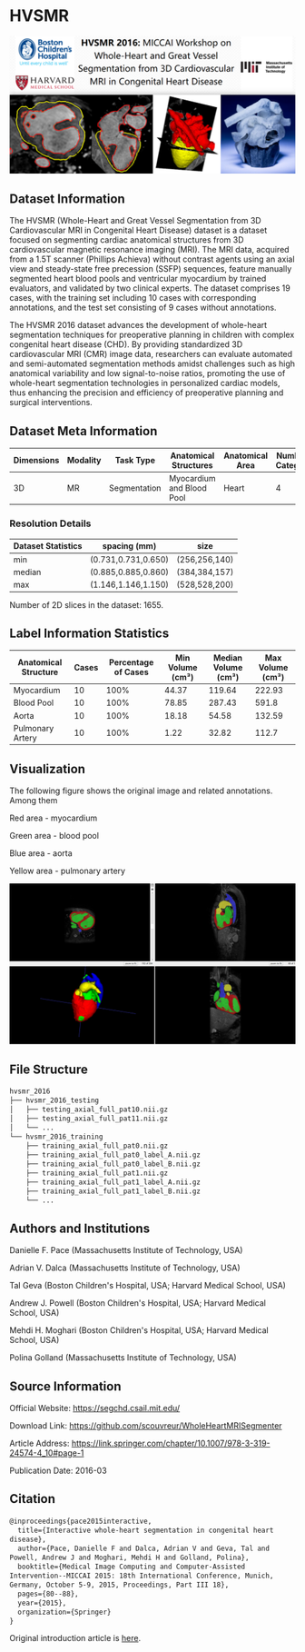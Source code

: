 # HVSMR

<div align="center">
    <a href="https://github.com/openmedlab/"><img width="700px" height="auto" src="appendix/HVSMR_0.png"></a>
</div>
<p style="text-align:center;font-size:10px;"><em></em></p>

## Dataset Information

The HVSMR (Whole-Heart and Great Vessel Segmentation from 3D Cardiovascular MRI in Congenital Heart Disease) dataset is a dataset focused on segmenting cardiac anatomical structures from 3D cardiovascular magnetic resonance imaging (MRI). The MRI data, acquired from a 1.5T scanner (Phillips Achieva) without contrast agents using an axial view and steady-state free precession (SSFP) sequences, feature manually segmented heart blood pools and ventricular myocardium by trained evaluators, and validated by two clinical experts. The dataset comprises 19 cases, with the training set including 10 cases with corresponding annotations, and the test set consisting of 9 cases without annotations.

The HVSMR 2016 dataset advances the development of whole-heart segmentation techniques for preoperative planning in children with complex congenital heart disease (CHD). By providing standardized 3D cardiovascular MRI (CMR) image data, researchers can evaluate automated and semi-automated segmentation methods amidst challenges such as high anatomical variability and low signal-to-noise ratios, promoting the use of whole-heart segmentation technologies in personalized cardiac models, thus enhancing the precision and efficiency of preoperative planning and surgical interventions.

## Dataset Meta Information

| Dimensions | Modality | Task Type    | Anatomical Structures       | Anatomical Area | Number of Categories | Data Volume | File Format |
|------------|----------|--------------|-----------------------------|-----------------|----------------------|-------------|-------------|
| 3D         | MR       | Segmentation | Myocardium and Blood Pool   | Heart           | 4                    | 19          | .nii.gz     |


### Resolution Details

| Dataset Statistics | spacing (mm)         | size           |
|--------------------|----------------------|----------------|
| min                | (0.731,0.731,0.650)  | (256,256,140)  |
| median             | (0.885,0.885,0.860)  | (384,384,157)  |
| max                | (1.146,1.146,1.150)  | (528,528,200)  |

Number of 2D slices in the dataset: 1655.

## Label Information Statistics

| Anatomical Structure  | Cases | Percentage of Cases | Min Volume (cm³) | Median Volume (cm³) | Max Volume (cm³) |
|-----------------------|-------|---------------------|------------------|---------------------|------------------|
| Myocardium            | 10    | 100%                | 44.37            | 119.64              | 222.93           |
| Blood Pool            | 10    | 100%                | 78.85            | 287.43              | 591.8            |
| Aorta                 | 10    | 100%                | 18.18            | 54.58               | 132.59           |
| Pulmonary Artery      | 10    | 100%                | 1.22             | 32.82               | 112.7            |

## Visualization

The following figure shows the original image and related annotations. Among them

Red area - myocardium

Green area - blood pool

Blue area - aorta

Yellow area - pulmonary artery

<div align="center">
    <a href="https://github.com/openmedlab/"><img width="700px" height="auto" src="appendix/HVSMR_1.png"></a>
</div>
<p style="text-align:center;font-size:10px;"><em></em></p>

## File Structure

``` 
hvsmr_2016
├── hvsmr_2016_testing
│   ├── testing_axial_full_pat10.nii.gz
│   ├── testing_axial_full_pat11.nii.gz
│   └── ...
└── hvsmr_2016_training
    ├── training_axial_full_pat0.nii.gz
    ├── training_axial_full_pat0_label_A.nii.gz
    ├── training_axial_full_pat0_label_B.nii.gz
    ├── training_axial_full_pat1.nii.gz
    ├── training_axial_full_pat1_label_A.nii.gz
    ├── training_axial_full_pat1_label_B.nii.gz
    └── ...
```

## Authors and Institutions

Danielle F. Pace (Massachusetts Institute of Technology, USA)

Adrian V. Dalca (Massachusetts Institute of Technology, USA)

Tal Geva (Boston Children's Hospital, USA; Harvard Medical School, USA)

Andrew J. Powell (Boston Children's Hospital, USA; Harvard Medical School, USA)

Mehdi H. Moghari (Boston Children's Hospital, USA; Harvard Medical School, USA)

Polina Golland (Massachusetts Institute of Technology, USA)

## Source Information

Official Website: https://segchd.csail.mit.edu/

Download Link: https://github.com/scouvreur/WholeHeartMRISegmenter

Article Address: https://link.springer.com/chapter/10.1007/978-3-319-24574-4_10#page-1

Publication Date: 2016-03

## Citation

``` 
@inproceedings{pace2015interactive,
  title={Interactive whole-heart segmentation in congenital heart disease},
  author={Pace, Danielle F and Dalca, Adrian V and Geva, Tal and Powell, Andrew J and Moghari, Mehdi H and Golland, Polina},
  booktitle={Medical Image Computing and Computer-Assisted Intervention--MICCAI 2015: 18th International Conference, Munich, Germany, October 5-9, 2015, Proceedings, Part III 18},
  pages={80--88},
  year={2015},
  organization={Springer}
}
```

Original introduction article is [here](https://zhuanlan.zhihu.com/p/720841464).